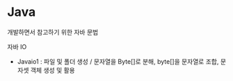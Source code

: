 # Java
개발하면서 참고하기 위한 자바 문법


자바 IO
 - Javaio1  : 파일 및 폴더 생성 / 문자열을 Byte[]로 분해, byte[]을 문자열로 조합, 문자셋 객체 생성 및 활용
 
 
